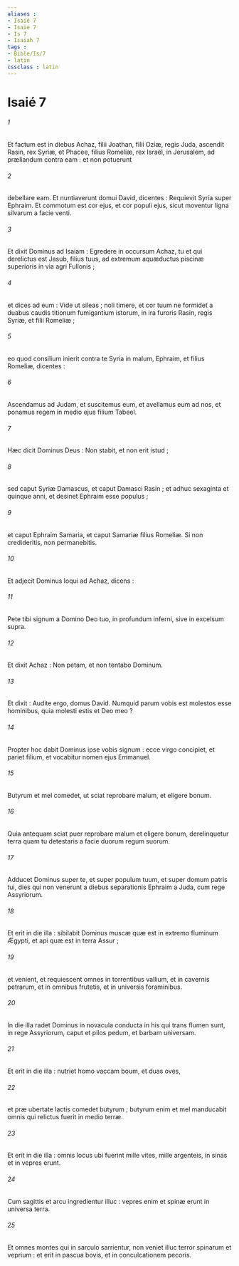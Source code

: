```yaml
---
aliases : 
- Isaié 7
- Isaïe 7
- Is 7
- Isaiah 7
tags : 
- Bible/Is/7
- latin
cssclass : latin
---
```


# Isaié 7

###### 1
Et factum est in diebus Achaz, filii Joathan, filii Oziæ, regis Juda, ascendit Rasin, rex Syriæ, et Phacee, filius Romeliæ, rex Israël, in Jerusalem, ad præliandum contra eam : et non potuerunt
###### 2
debellare eam. Et nuntiaverunt domui David, dicentes : Requievit Syria super Ephraim. Et commotum est cor ejus, et cor populi ejus, sicut moventur ligna silvarum a facie venti.
###### 3
Et dixit Dominus ad Isaiam : Egredere in occursum Achaz, tu et qui derelictus est Jasub, filius tuus, ad extremum aquæductus piscinæ superioris in via agri Fullonis ;
###### 4
et dices ad eum : Vide ut sileas ; noli timere, et cor tuum ne formidet a duabus caudis titionum fumigantium istorum, in ira furoris Rasin, regis Syriæ, et filii Romeliæ ;
###### 5
eo quod consilium inierit contra te Syria in malum, Ephraim, et filius Romeliæ, dicentes :
###### 6
Ascendamus ad Judam, et suscitemus eum, et avellamus eum ad nos, et ponamus regem in medio ejus filium Tabeel.
###### 7
Hæc dicit Dominus Deus : Non stabit, et non erit istud ;
###### 8
sed caput Syriæ Damascus, et caput Damasci Rasin ; et adhuc sexaginta et quinque anni, et desinet Ephraim esse populus ;
###### 9
et caput Ephraim Samaria, et caput Samariæ filius Romeliæ. Si non credideritis, non permanebitis.
###### 10
Et adjecit Dominus loqui ad Achaz, dicens :
###### 11
Pete tibi signum a Domino Deo tuo, in profundum inferni, sive in excelsum supra.
###### 12
Et dixit Achaz : Non petam, et non tentabo Dominum.
###### 13
Et dixit : Audite ergo, domus David. Numquid parum vobis est molestos esse hominibus, quia molesti estis et Deo meo ?
###### 14
Propter hoc dabit Dominus ipse vobis signum : ecce virgo concipiet, et pariet filium, et vocabitur nomen ejus Emmanuel.
###### 15
Butyrum et mel comedet, ut sciat reprobare malum, et eligere bonum.
###### 16
Quia antequam sciat puer reprobare malum et eligere bonum, derelinquetur terra quam tu detestaris a facie duorum regum suorum.
###### 17
Adducet Dominus super te, et super populum tuum, et super domum patris tui, dies qui non venerunt a diebus separationis Ephraim a Juda, cum rege Assyriorum.
###### 18
Et erit in die illa : sibilabit Dominus muscæ quæ est in extremo fluminum Ægypti, et api quæ est in terra Assur ;
###### 19
et venient, et requiescent omnes in torrentibus vallium, et in cavernis petrarum, et in omnibus frutetis, et in universis foraminibus.
###### 20
In die illa radet Dominus in novacula conducta in his qui trans flumen sunt, in rege Assyriorum, caput et pilos pedum, et barbam universam.
###### 21
Et erit in die illa : nutriet homo vaccam boum, et duas oves,
###### 22
et præ ubertate lactis comedet butyrum ; butyrum enim et mel manducabit omnis qui relictus fuerit in medio terræ.
###### 23
Et erit in die illa : omnis locus ubi fuerint mille vites, mille argenteis, in sinas et in vepres erunt.
###### 24
Cum sagittis et arcu ingredientur illuc : vepres enim et spinæ erunt in universa terra.
###### 25
Et omnes montes qui in sarculo sarrientur, non veniet illuc terror spinarum et veprium : et erit in pascua bovis, et in conculcationem pecoris.
